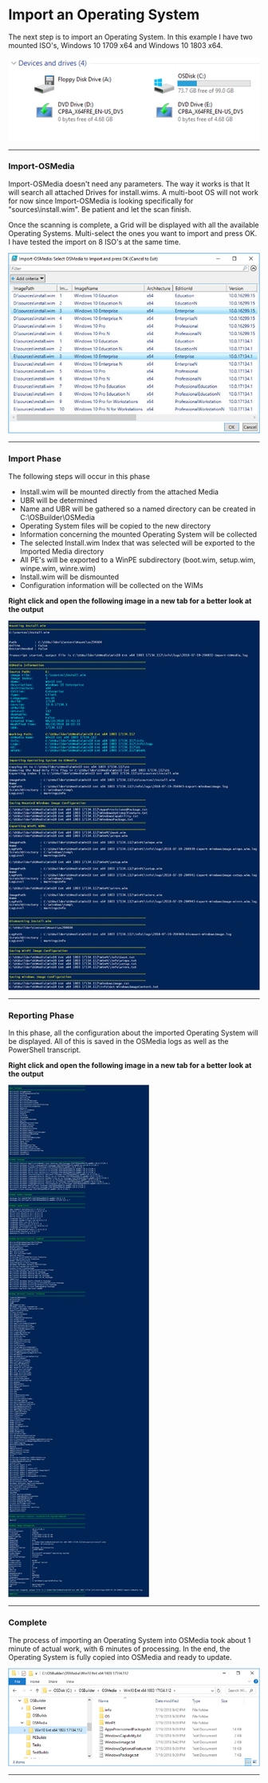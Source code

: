 # Import an Operating System

The next step is to import an Operating System.  In this example I have two mounted ISO's, Windows 10 1709 x64 and Windows 10 1803 x64.

![](/assets/2018-07-10_14-04-39.png)

---

### Import-OSMedia

Import-OSMedia doesn't need any parameters.  The way it works is that It will search all attached Drives for install.wims.  A multi-boot OS will not work for now since Import-OSMedia is looking specifically for "sources\install.wim".  Be patient and let the scan finish.

Once the scanning is complete, a Grid will be displayed with all the available Operating Systems.  Multi-select the ones you want to import and press OK.  I have tested the import on 8 ISO's at the same time.

![](/assets/2018-07-19_20-20-05.jpg)

---

### Import Phase

The following steps will occur in this phase

* Install.wim will be mounted directly from the attached Media
* UBR will be determined
* Name and UBR will be gathered so a named directory can be created in C:\OSBuilder\OSMedia
* Operating System files will be copied to the new directory
* Information concerning the mounted Operating System will be collected
* The selected Install.wim Index that was selected will be exported to the Imported Media directory
* All PE's will be exported to a WinPE subdirectory \(boot.wim, setup.wim, winpe.wim, winre.wim\)
* Install.wim will be dismounted
* Configuration information will be collected on the WIMs

**Right click and open the following image in a new tab for a better look at the output**

![](/assets/Import-OSMedia-Importing.png)

---

### Reporting Phase

In this phase, all the configuration about the imported Operating System will be displayed.  All of this is saved in the OSMedia logs as well as the PowerShell transcript.

**Right click and open the following image in a new tab for a better look at the output**

![](/assets/Import-OSMedia-Reporting.png)

---

### Complete

The process of importing an Operating System into OSMedia took about 1 minute of actual work, with 6 minutes of processing.  In the end, the Operating System is fully copied into OSMedia and ready to update.

![](/assets/2018-07-19_21-57-44.png)

---



